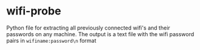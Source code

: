 # wifi-probe
Python file for extracting all previously connected wifi's and their passwords on any machine. The output is a text file with the wifi password pairs in ``wifiname:password\n`` format
